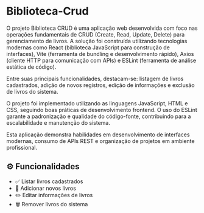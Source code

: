 # Biblioteca-Crud

O projeto Biblioteca CRUD é uma aplicação web desenvolvida com foco nas operações fundamentais de CRUD (Create, Read, Update, Delete) para gerenciamento de livros. A solução foi construída utilizando tecnologias modernas como React (biblioteca JavaScript para construção de interfaces), Vite (ferramenta de bundling e desenvolvimento rápido), Axios (cliente HTTP para comunicação com APIs) e ESLint (ferramenta de análise estática de código).

Entre suas principais funcionalidades, destacam-se: listagem de livros cadastrados, adição de novos registros, edição de informações e exclusão de livros do sistema.

O projeto foi implementado utilizando as linguagens JavaScript, HTML e CSS, seguindo boas práticas de desenvolvimento frontend. O uso do ESLint garante a padronização e qualidade do código-fonte, contribuindo para a escalabilidade e manutenção do sistema.

Esta aplicação demonstra habilidades em desenvolvimento de interfaces modernas, consumo de APIs REST e organização de projetos em ambiente profissional.

## ⚙️ Funcionalidades

- ✅ Listar livros cadastrados
- 📘 Adicionar novos livros
- ✏️ Editar informações de livros
- 🗑️ Remover livros do sistema
